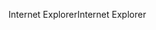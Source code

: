 <span data-ttu-id="69179-101">Internet Explorer</span><span class="sxs-lookup"><span data-stu-id="69179-101">Internet Explorer</span></span>